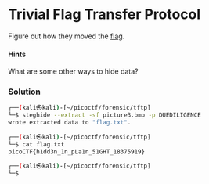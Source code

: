 # Trivial Flag Transfer Protocol
Figure out how they moved the [flag](https://mercury.picoctf.net/static/ed308d382ae6bcc37a5ebc701a1cc4f4/tftp.pcapng).

#### Hints
What are some other ways to hide data?

### Solution


```bash
┌──(kali㉿kali)-[~/picoctf/forensic/tftp]
└─$ steghide --extract -sf picture3.bmp -p DUEDILIGENCE
wrote extracted data to "flag.txt".
                                                                                                                                           
┌──(kali㉿kali)-[~/picoctf/forensic/tftp]
└─$ cat flag.txt                
picoCTF{h1dd3n_1n_pLa1n_51GHT_18375919}
                                                                                                                                           
┌──(kali㉿kali)-[~/picoctf/forensic/tftp]
└─$ 

```